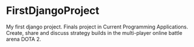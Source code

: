 # FirstDjangoProject
My first django project.
Finals project in Current Programming Applications.
Create, share and discuss strategy builds in the multi-player online battle arena DOTA 2.
